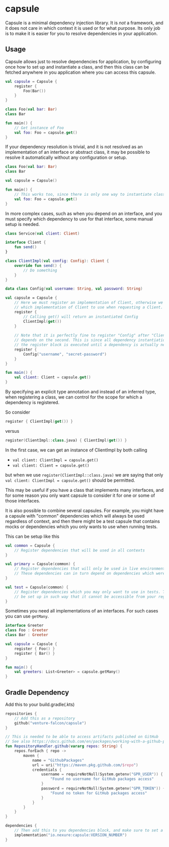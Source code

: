 # capsule
Capsule is a minimal dependency injection library. It is _not_ a framework, and it does not care in
which context it is used or for what purpose. Its only job is to make it is easier for you to
resolve dependencies in your application.

## Usage
Capsule allows just to resolve dependencies for application, by configuring once how to set up and
instantiate a class, and then this class can be fetched anywhere in you application where you can
access this capsule.

```kotlin
val capsule = Capsule {
    register {
        Foo(Bar())
    }
}

class Foo(val bar: Bar)
class Bar

fun main() {
    // Get instance of Foo
    val foo: Foo = capsule.get()
}
```

If your dependency resolution is trivial, and it is not resolved as an implementation
of an interface or abstract class, it may be possible to resolve it automatically without any
configuration or setup.

```kotlin
class Foo(val bar: Bar)
class Bar

val capsule = Capsule()

fun main() {
    // This works too, since there is only one way to instantiate class Foo and Bar
    val foo: Foo = capsule.get()
}
```

In more complex cases, such as when you depend on an interface, and you must specify which
dependency to use for that interface, some manual setup is needed.

```kotlin
class Service(val client: Client)

interface Client {
    fun send()
}

class ClientImpl(val config: Config): Client {
    override fun send() {
        // Do something
    }
}

data class Config(val username: String, val password: String)

val capsule = Capsule {
    // Here we must register an implementation of Client, otherwise we wouldn't know
    // which implementation of Client to use when requesting a Client.
    register {
        // Calling get() will return an instantiated Config 
        ClientImpl(get())
    }
    
    // Note that it is perfectly fine to register "Config" after "ClientImpl", even though the first
    // depends on the second. This is since all dependency instantiation is lazy, and nothing inside
    // the register block is executed until a dependency is actually needed.
    register {
        Config("username", "secret-password")
    }
}

fun main() {
    val client: Client = capsule.get()
}
```

By specifying an explicit type annotation and instead of an inferred type, when registering a class,
we can control for the scope for which a dependency is registered.

So consider
```kotlin
register { ClientImpl(get()) }
```
versus
```kotlin
register(ClientImpl::class.java) { ClientImpl(get()) }
```

In the first case, we can get an instance of ClientImpl by both calling
- `val client: ClientImpl = capsule.get()`
- `val client: Client = capsule.get()`

but when we use `register(ClientImpl::class.java)` we are saying that only
`val client: ClientImpl = capsule.get()` should be permitted.

This may be useful if you have a class that implements many interfaces, and for some reason you only
want capsule to consider it for one or some of those interfaces.

It is also possible to combine several capsules. For example, you might have a capsule with "common"
dependencies which will always be used regardless of context, and then there might be a test capsule
that contains mocks or dependencies which you only wants to use when running tests.

This can be setup like this
```kotlin
val common = Capsule {
    // Register dependencies that will be used in all contexts
}

val primary = Capsule(common) {
    // Register dependencies that will only be used in live environment
    // These dependencies can in turn depend on dependencies which were set up in the common capsule 
}

val test = Capsule(common) {
    // Register dependencies which you may only want to use in tests. This should preferably
    // be set up in such way that it cannot be accessible from your regular code, only be your tests
}
```

Sometimes you need all implementations of an interfaces. For such cases you can use `getMany`.

```kotlin
interface Greeter
class Foo : Greeter
class Bar : Greeter

val capsule = Capsule {
    register { Foo() }
    register { Bar() }
}

fun main() {
    val greeters: List<Greeter> = capsule.getMany()
}
```

## Gradle Dependency
Add this to your build.gradle(.kts)
```kotlin
repositories {
    // Add this as a repository
    github("venture-falcon/capsule")
}

// This is needed to be able to access artifacts published on GitHub
// See also https://docs.github.com/en/packages/working-with-a-github-packages-registry/working-with-the-gradle-registry#using-a-published-package
fun RepositoryHandler.github(vararg repos: String) {
    repos.forEach { repo ->
        maven {
            name = "GithubPackages"
            url = uri("https://maven.pkg.github.com/$repo")
            credentials {
                username = requireNotNull(System.getenv("GPR_USER")) {
                    "Found no username for GitHub packages access"
                }
                password = requireNotNull(System.getenv("GPR_TOKEN")) {
                    "Found no token for GitHub packages access"
                }
            }
        }
    }
}

dependencies {
    // Then add this to you dependencies block, and make sure to set a proper version number
    implementation("io.nexure:capsule:VERSION_NUMBER")
}
```
